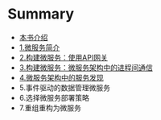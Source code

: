 # Summary

* [本书介绍](README.md)
* [1.微服务简介](chapter1.md)
* [2.构建微服务：使用API​​网关](2.api.md)
* [3.构建微服务：微服务架构中的进程间通信](3..md)
* [4.微服务架构中的服务发现](4..md)
* 5.事件驱动的数据管理微服务
* 6.选择微服务部署策略
* 7.重组重构为微服务

